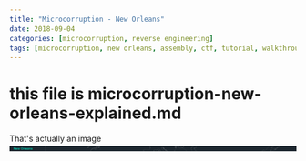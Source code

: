 ```yaml
---
title: "Microcorruption - New Orleans"
date: 2018-09-04
categories: [microcorruption, reverse engineering]
tags: [microcorruption, new orleans, assembly, ctf, tutorial, walkthrough, debug, buffer overflow]
---
```

# this file is microcorruption-new-orleans-explained.md

That's actually an image ![New Orleans intro](/images/microcorruption-new-orleans.png) 

